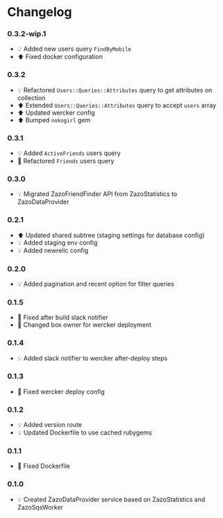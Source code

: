 # Changelog

### 0.3.2-wip.1
- :bulb: Added new users query `FindByMobile`
- :arrow_up: Fixed docker configuration

### 0.3.2
- :bulb: Refactored `Users::Queries::Attributes` query to get attributes on collection
- :arrow_up: Extended `Users::Queries::Attributes` query to accept `users` array
- :arrow_up: Updated wercker config
- :arrow_up: Bumped `nokogirl` gem

### 0.3.1
- :bulb: Added `ActiveFriends` users query
- :hammer: Refactored `Friends` users query

### 0.3.0
- :bulb: Migrated ZazoFriendFinder API from ZazoStatistics to ZazoDataProvider

### 0.2.1
- :arrow_up: Updated shared subtree (staging settings for database config)
- :bulb: Added staging env config
- :bulb: Added newrelic config

### 0.2.0
- :bulb: Added pagination and recent option for filter queries

### 0.1.5
- :hammer: Fixed after build slack notifier
- :hammer: Changed box owner for wercker deployment

### 0.1.4
- :bulb: Added slack notifier to wercker after-deploy steps

### 0.1.3
- :hammer: Fixed wercker deploy config

### 0.1.2
- :bulb: Added version route
- :bulb: Updated Dockerfile to use cached rubygems

### 0.1.1
- :hammer: Fixed Dockerfile

### 0.1.0
- :bulb: Created ZazoDataProvider service based on ZazoStatistics and ZazoSqsWorker
